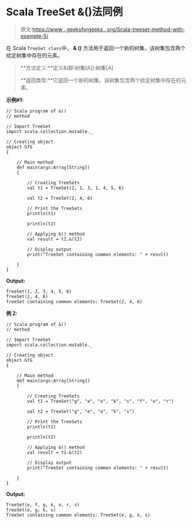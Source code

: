# Scala TreeSet &()法同例

> 原文:[https://www . geeksforgeeks . org/Scala-treeset-method-with-example-5/](https://www.geeksforgeeks.org/scala-treeset-method-with-example-5/)

在 Scala `TreeSet class`中， **& ()** 方法用于返回一个新的树集，该树集包含两个给定树集中存在的元素。

> **方法定义:**定义&(即:树集[A]):树集[A]
> 
> **返回类型:**它返回一个新的树集，该树集包含两个给定树集中存在的元素。

**示例#1:**

```
// Scala program of &() 
// method 

// Import TreeSet
import scala.collection.mutable._

// Creating object 
object GfG 
{ 

    // Main method 
    def main(args:Array[String]) 
    { 

        // Creating TreeSets
        val t1 = TreeSet(2, 1, 3, 1, 4, 5, 6) 

        val t2 = TreeSet(2, 4, 6)

        // Print the TreeSets
        println(t1) 

        println(t2)

        // Applying &() method  
        val result = t1.&(t2)

        // Display output 
        print("TreeSet containing common elements: " + result) 

    } 
} 
```

**Output:**

```
TreeSet(1, 2, 3, 4, 5, 6)
TreeSet(2, 4, 6)
TreeSet containing common elements: TreeSet(2, 4, 6)

```

**例 2:**

```
// Scala program of &() 
// method 

// Import TreeSet
import scala.collection.mutable._

// Creating object 
object GfG 
{ 

    // Main method 
    def main(args:Array[String]) 
    { 

        // Creating TreeSets
        val t1 = TreeSet("g", "e", "e", "k", "s", "f", "o", "r") 

        val t2 = TreeSet("g", "e", "e", "k", "s")

        // Print the TreeSets
        println(t1) 

        println(t2)

        // Applying &() method  
        val result = t1.&(t2)

        // Display output 
        print("TreeSet containing common elements: " + result) 

    } 
} 
```

**Output:**

```
TreeSet(e, f, g, k, o, r, s)
TreeSet(e, g, k, s)
TreeSet containing common elements: TreeSet(e, g, k, s)

```